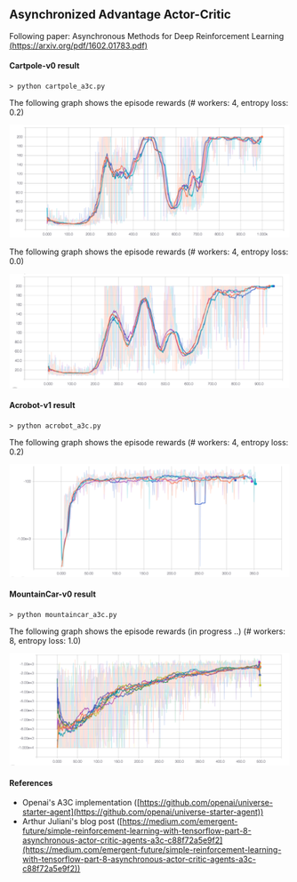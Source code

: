 ## Asynchronized Advantage Actor-Critic

Following paper: Asynchronous Methods for Deep Reinforcement Learning [(https://arxiv.org/pdf/1602.01783.pdf)](https://arxiv.org/pdf/1602.01783.pdf)

#### Cartpole-v0 result 

`> python cartpole_a3c.py`

The following graph shows the episode rewards (# workers: 4, entropy loss: 0.2)

![A3C training](imgs/a3c_cartpole_el001.png "A3C training")

The following graph shows the episode rewards (# workers: 4, entropy loss: 0.0)

![A3C training](imgs/a3c_cartpole_el0.png "A3C training")


#### Acrobot-v1 result 

`> python acrobot_a3c.py`

The following graph shows the episode rewards (# workers: 4, entropy loss: 0.2)

![A3C training](imgs/a3c_acrobot.png "A3C training")

#### MountainCar-v0 result

`> python mountaincar_a3c.py`

The following graph shows the episode rewards (in progress ..) (# workers: 8, entropy loss: 1.0)

![A3C training](imgs/mountaincar_el1.png "A3C training")


#### References

- Openai's A3C implementation ([https://github.com/openai/universe-starter-agent](https://github.com/openai/universe-starter-agent))
- Arthur Juliani's blog post ([https://medium.com/emergent-future/simple-reinforcement-learning-with-tensorflow-part-8-asynchronous-actor-critic-agents-a3c-c88f72a5e9f2](https://medium.com/emergent-future/simple-reinforcement-learning-with-tensorflow-part-8-asynchronous-actor-critic-agents-a3c-c88f72a5e9f2))
